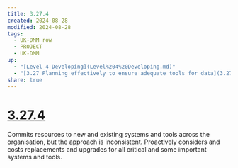```yaml
---
title: 3.27.4
created: 2024-08-28
modified: 2024-08-28
tags:
  - UK-DMM_row
  - PROJECT
  - UK-DMM
up:
  - "[Level 4 Developing](Level%204%20Developing.md)"
  - "[3.27 Planning effectively to ensure adequate tools for data](3.27%20Planning%20effectively%20to%20ensure%20adequate%20tools%20for%20data.md)"
share: true
---
```

# [3.27.4](3.27.4.md)

Commits resources to new and existing systems and tools across the organisation, but the approach is inconsistent. Proactively considers and costs replacements and upgrades for all critical and some important systems and tools.
